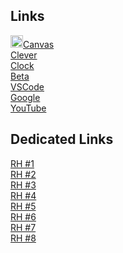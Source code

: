 Links
-----
<a href="https://mcsd.instructure.com"><img src="https://icons.duckduckgo.com/ip3/mcsd.instructure.com.ico" width="20" height="20"></img>Canvas</a><br>
<a href="https://clever.com/in">Clever</a><br>
<a href="https://rtc.geomusic.dev/assets/com.google.android.clock.html">Clock</a><br>
<a href="https://firefox.lhost.dev/">Beta</a><br>
<a href="https://vscode.dev">VSCode</a><br>
<a href="https://google.com">Google</a><br>
<a href="https://youtube.com">YouTube</a><br>

Dedicated Links
-----
<a href="https://blocked-goguardian.cf">RH #1</a><br>
<a href="https://blocked-goguardian.tk">RH #2</a><br>
<a href="https://rh.lwaid.dev">RH #3</a><br>
<a href="https://rh.lhost.dev">RH #4</a><br>
<a href="https://student.lhost.dev">RH #5</a><br>
<a href="https://teacher.lhost.dev">RH #6</a><br>
<a href="https://goguardian.lhost.dev">RH #7</a><br>
<a href="https://panel.lhost.dev">RH #8</a>
